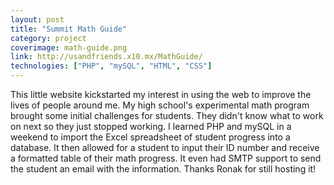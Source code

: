 ```yaml
---
layout: post
title: "Summit Math Guide"
category: project
coverimage: math-guide.png
link: http://usandfriends.x10.mx/MathGuide/
technologies: ["PHP", "mySQL", "HTML", "CSS"]
---
```


This little website kickstarted my interest in using the web to improve the lives of people around me. My high school's experimental math program brought some initial challenges for students. They didn't know what to work on next so they just stopped working.  I learned PHP and mySQL in a weekend to import the Excel spreadsheet of student progress into a database. It then allowed for a student to input their ID number and receive a formatted table of their math progress. It even had SMTP support to send the student an email with the information. Thanks Ronak for still hosting it!